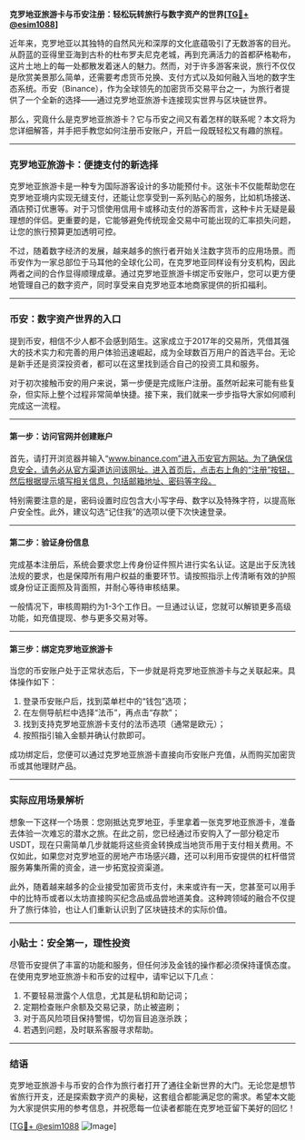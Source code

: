 **克罗地亚旅游卡与币安注册：轻松玩转旅行与数字资产的世界[[TG💪+ @esim1088](https://t.me/s/esim1088)]**

近年来，克罗地亚以其独特的自然风光和深厚的文化底蕴吸引了无数游客的目光。从蔚蓝的亚得里亚海到古朴的杜布罗夫尼克老城，再到充满活力的首都萨格勒布，这片土地上的每一处都散发着迷人的魅力。然而，对于许多游客来说，旅行不仅仅是欣赏美景那么简单，还需要考虑货币兑换、支付方式以及如何融入当地的数字生态系统。币安（Binance），作为全球领先的加密货币交易平台之一，为旅行者提供了一个全新的选择——通过克罗地亚旅游卡连接现实世界与区块链世界。

那么，究竟什么是克罗地亚旅游卡？它与币安之间又有着怎样的联系呢？本文将为您详细解答，并手把手教您如何注册币安账户，开启一段既轻松又有趣的旅程。

---

### 克罗地亚旅游卡：便捷支付的新选择

克罗地亚旅游卡是一种专为国际游客设计的多功能预付卡。这张卡不仅能帮助您在克罗地亚境内实现无缝支付，还能让您享受到一系列贴心的服务，比如机场接送、酒店预订优惠等。对于习惯使用信用卡或移动支付的游客而言，这种卡片无疑是最理想的伴侣。更重要的是，它能够避免传统现金交易中可能出现的汇率损失问题，让您的旅行预算更加透明可控。

不过，随着数字经济的发展，越来越多的旅行者开始关注数字货币的应用场景。而币安作为一家总部位于马耳他的全球化公司，在克罗地亚同样设有分支机构，因此两者之间的合作显得顺理成章。通过克罗地亚旅游卡绑定币安账户，您可以更方便地管理自己的数字资产，同时享受来自克罗地亚本地商家提供的折扣福利。

---

### 币安：数字资产世界的入口

提到币安，相信不少人都不会感到陌生。这家成立于2017年的交易所，凭借其强大的技术实力和完善的用户体验迅速崛起，成为全球数百万用户的首选平台。无论是新手还是资深投资者，都可以在这里找到适合自己的投资工具和服务。

对于初次接触币安的用户来说，第一步便是完成账户注册。虽然听起来可能有些复杂，但实际上整个过程非常简单快捷。接下来，我们就来一步步指导大家如何顺利完成这一流程。

---

#### 第一步：访问官网并创建账户

首先，请打开浏览器并输入“www.binance.com”进入币安官方网站。为了确保信息安全，请务必从官方渠道访问该网址。进入首页后，点击右上角的“注册”按钮，然后根据提示填写相关信息，包括邮箱地址、密码等字段。

特别需要注意的是，密码设置时应包含大小写字母、数字以及特殊字符，以提高账户安全性。此外，建议勾选“记住我”的选项以便下次快速登录。

---

#### 第二步：验证身份信息

完成基本注册后，系统会要求您上传身份证件照片进行实名认证。这是出于反洗钱法规的要求，也是保障所有用户权益的重要环节。请按照指示上传清晰有效的护照或身份证正面照及背面照，并耐心等待审核结果。

一般情况下，审核周期约为1-3个工作日。一旦通过认证，您就可以解锁更多高级功能，如充值提现、参与更多交易对等。

---

#### 第三步：绑定克罗地亚旅游卡

当您的币安账户处于正常状态后，下一步就是将克罗地亚旅游卡与之关联起来。具体操作如下：

1. 登录币安账户后，找到菜单栏中的“钱包”选项；
2. 在左侧导航栏中选择“法币”，再点击“存款”；
3. 找到支持克罗地亚旅游卡支付的法币选项（通常是欧元）；
4. 按照指引输入金额并确认付款即可。

成功绑定后，您便可以通过克罗地亚旅游卡直接向币安账户充值，从而购买加密货币或其他理财产品。

---

### 实际应用场景解析

想象一下这样一个场景：您刚抵达克罗地亚，手里拿着一张克罗地亚旅游卡，准备去体验一次难忘的潜水之旅。在此之前，您已经通过币安购入了一部分稳定币USDT，现在只需简单几步就能将这些资金转换成当地货币用于支付相关费用。不仅如此，如果您对克罗地亚的房地产市场感兴趣，还可以利用币安提供的杠杆借贷服务筹集所需的资金，进一步拓宽投资渠道。

此外，随着越来越多的企业接受加密货币支付，未来或许有一天，您甚至可以用手中的比特币或者以太坊直接购买纪念品或品尝地道美食。这种跨领域的融合不仅提升了旅行体验，也让人们重新认识到了区块链技术的实际价值。

---

### 小贴士：安全第一，理性投资

尽管币安提供了丰富的功能和服务，但任何涉及金钱的操作都必须保持谨慎态度。在使用克罗地亚旅游卡和币安的过程中，请牢记以下几点：

1. 不要轻易泄露个人信息，尤其是私钥和助记词；
2. 定期检查账户余额及交易记录，防止被盗刷；
3. 对于高风险项目保持警惕，切勿盲目追涨杀跌；
4. 若遇到问题，及时联系客服寻求帮助。

---

### 结语

克罗地亚旅游卡与币安的合作为旅行者打开了通往全新世界的大门。无论您是想节省旅行开支，还是探索数字资产的奥秘，这套组合都能满足您的需求。希望本文能为大家提供实用的参考信息，并祝愿每一位读者都能在克罗地亚留下美好的回忆！

[[TG💪+ @esim1088](https://t.me/s/esim1088) ![Image](https://i.postimg.cc/4NQfJmqS/Snipaste-2025-05-13-00-14-12.png)]